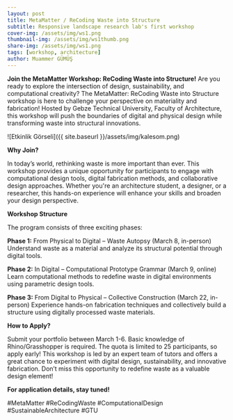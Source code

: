 ```yaml
---
layout: post
title: MetaMatter / ReCoding Waste into Structure
subtitle: Responsive landscape research lab's first workshop
cover-img: /assets/img/ws1.png
thumbnail-img: /assets/img/ws1thumb.png
share-img: /assets/img/ws1.png
tags: [workshop, architecture]
author: Muammer GÜMÜŞ
---
```


**Join the MetaMatter Workshop: ReCoding Waste into Structure!**
Are you ready to explore the intersection of design, sustainability, and computational creativity? The MetaMatter: ReCoding Waste into Structure workshop is here to challenge your perspective on materiality and fabrication! Hosted by Gebze Technical University, Faculty of Architecture, this workshop will push the boundaries of digital and physical design while transforming waste into structural innovations.

![Etkinlik Görseli]({{ site.baseurl }}/assets/img/kalesom.png)

**Why Join?**

In today’s world, rethinking waste is more important than ever. This workshop provides a unique opportunity for participants to engage with computational design tools, digital fabrication methods, and collaborative design approaches. Whether you're an architecture student, a designer, or a researcher, this hands-on experience will enhance your skills and broaden your design perspective.

**Workshop Structure**

The program consists of three exciting phases:

**Phase 1:** From Physical to Digital – Waste Autopsy (March 8, in-person)
Understand waste as a material and analyze its structural potential through digital tools.

**Phase 2:** In Digital – Computational Prototype Grammar (March 9, online)
Learn computational methods to redefine waste in digital environments using parametric design tools.

**Phase 3:** From Digital to Physical – Collective Construction (March 22, in-person)
Experience hands-on fabrication techniques and collectively build a structure using digitally processed waste materials.

**How to Apply?**

Submit your portfolio between March 1-6.
Basic knowledge of Rhino/Grasshopper is required.
The quota is limited to 25 participants, so apply early!
This workshop is led by an expert team of tutors and offers a great chance to experiment with digital design, sustainability, and innovative fabrication. Don’t miss this opportunity to redefine waste as a valuable design element!

**For application details, stay tuned!**

#MetaMatter #ReCodingWaste #ComputationalDesign #SustainableArchitecture #GTU
